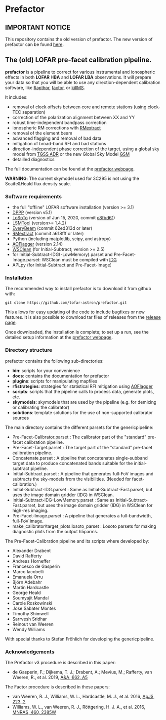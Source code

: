 # Prefactor

## IMPORTANT NOTICE
This repository contains the old version of prefactor. The new version of prefactor can be found [here](https://git.astron.nl/EOSC/prefactor3-cwl).

## The (old) LOFAR pre-facet calibration pipeline.

**prefactor** is a pipeline to correct for various instrumental and ionospheric effects in both **LOFAR HBA** and **LOFAR LBA** observations.
It will prepare your data so that you will be able to use any direction-dependent calibration software, like [Rapthor](https://github.com/darafferty/rapthor), [factor](https://github.com/lofar-astron/factor), or [killMS](https://github.com/saopicc/killMS/).

It includes:
* removal of clock offsets between core and remote stations (using clock-TEC separation)
* correction of the polarization alignment between XX and YY
* robust time-independent bandpass correction
* ionospheric RM corrections with [RMextract](https://github.com/lofar-astron/RMextract/)
* removal of the element beam
* advanced flagging and removal of bad data
* mitigation of broad-band RFI and bad stations
* direction-independent phase correction of the target, using a global sky model from [TGSS ADR](https://http://tgssadr.strw.leidenuniv.nl/)  or the new Global Sky Model [GSM](http://172.104.228.177/)
* detailled diagnostics

The full documentation can be found at the [prefactor webpage](https://www.astron.nl/citt/prefactor/).

**WARNING**: The current skymodel used for 3C295 is not using the Scaife&Heald flux density scale.

### Software requirements
* the full "offline" LOFAR software installation (version >= 3.1)
* [DPPP](https://github.com/lofar-astron/DP3) (version v5.1)
* [LoSoTo](https://github.com/revoltek/losoto) (version of Jun 15, 2020, commit [c8fbd61](https://github.com/revoltek/losoto/tree/c8fbd6194074bef4009cb66dd7ecd59e98664d63))
* [LSMTool](https://github.com/darafferty/LSMTool) (version>= 1.4.2)
* [EveryBeam](https://git.astron.nl/RD/EveryBeam) (commit 62ed313d or later)
* [RMextract](https://github.com/maaijke/RMextract) (commit a618fff or later)
* Python (including matplotlib, scipy, and astropy)
* [AOFlagger](https://gitlab.com/aroffringa/aoflagger) (version 2.14)
* [WSClean](https://gitlab.com/aroffringa/wsclean) (for Initial-Subtract; version >= 2.5)
* for Initial-Subtract-IDG(-LowMemory).parset and Pre-Facet-Image.parset: WSClean must be compiled with [IDG](https://gitlab.com/astron-idg/idg)
* APLpy (for Initial-Subtract and Pre-Facet-Image)

### Installation
The recommended way to install prefactor is to download it from github with:

```
git clone https://github.com/lofar-astron/prefactor.git
```

This allows for easy updating of the code to include bugfixes or new features.
It is also possible to download tar files of releases from the [release page](https://github.com/lofar-astron/prefactor/releases).

Once downloaded, the installation is complete; to set up a run, see the detailed setup information at the [prefactor webpage](https://www.astron.nl/citt/prefactor/).

### Directory structure
prefactor contains the following sub-directories:
* **bin**: scripts for your convenience
* **docs**: contains the documentation for prefactor
* **plugins**: scripts for manipulating mapfiles
* **rfistrategies**: strategies for statistical RFI mitigation using [AOFlagger](https://sourceforge.net/p/aoflagger/wiki/Home/)
* **scripts**: scripts that the pipeline calls to process data, generate plots, etc.
* **skymodels**: skymodels that are used by the pipeline (e.g. for demixing or calibrating the calibrator)
* **solutions**: template solutions for the use of non-supported calibrator sources


The main directory contains the different parsets for the genericpipeline:
* Pre-Facet-Calibrator.parset : The calibrator part of the "standard" pre-facet calibration pipeline.
* Pre-Facet-Target.parset : The target part of the "standard" pre-facet calibration pipeline.
* Concatenate.parset : A pipeline that concatenates single-subband target data to produce concatenated bands suitable for the initial-subtract pipeline.
* Initial-Subtract.parset : A pipeline that generates full-FoV images and subtracts the sky-models from the visibilities. (Needed for facet-calibration.)
* Initial-Subtract-IDG.parset : Same as Initial-Subtract-Fast.parset, but uses the image domain gridder (IDG) in WSClean.
* Initial-Subtract-IDG-LowMemory.parset : Same as Initial-Subtract-Fast.parset, but uses the image domain gridder (IDG) in WSClean for high-res imaging.
* Pre-Facet-Image.parset : A pipeline that generates a full-bandwidth, full-FoV image.
* make\_calibrator/target\_plots.losoto\_parset : Losoto parsets for making diagnostic plots from the output h5parms.

The Pre-Facet-Calibration pipeline and its scripts where developed by:
* Alexander Drabent
* David Rafferty
* Andreas Horneffer
* Francesco de Gasperin
* Marco Iacobelli
* Emanuela Orru
* Björn Adebahr
* Martin Hardcastle
* George Heald
* Soumyajit Mandal
* Carole Roskowinski
* Jose Sabater Montes
* Timothy Shimwell
* Sarrvesh Sridhar
* Reinout van Weeren
* Wendy Williams

With special thanks to Stefan Fröhlich for developing the genericpipeline.

### Acknowledgements
The Prefactor v3 procedure is described in this paper:
* de Gasperin, F.; Dijkema, T. J.; Drabent, A.; Mevius, M.; Rafferty, van Weeren, R., et al. 2019, [A&A, 662, A5](http://adsabs.harvard.edu/abs/2018arXiv181107954D)

The Factor procedure is described in these papers:
* van Weeren, R. J., Williams, W. L., Hardcastle, M. J., et al. 2016, [ApJS, 223, 2](http://adsabs.harvard.edu/abs/2016ApJS..223....2V)
* Williams, W. L., van Weeren, R. J., Röttgering, H. J. A., et al. 2016, [MNRAS, 460, 2385W](http://adsabs.harvard.edu/abs/2016MNRAS.460.2385W)


